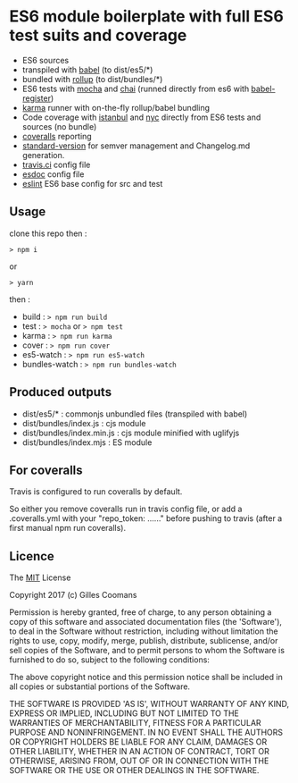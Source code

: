 # ES6 module boilerplate with full ES6 test suits and coverage

- ES6 sources
- transpiled with [babel](https://babeljs.io) (to dist/es5/*)
- bundled with [rollup](https://github.com/rollup/rollup) (to dist/bundles/*)
- ES6 tests with [mocha](https://mochajs.org) and [chai](http://chaijs.com/) (runned directly from es6 with [babel-register](https://babeljs.io/docs/usage/babel-register/))
- [karma](http://karma-runner.github.io) runner with on-the-fly rollup/babel bundling
- Code coverage with [istanbul](https://istanbul.js.org/) and [nyc](https://github.com/istanbuljs/nyc) directly from ES6 tests and sources (no bundle)
- [coveralls](https://coveralls.io) reporting
- [standard-version](https://github.com/conventional-changelog/standard-version) for semver management and Changelog.md generation.
- [travis.ci](https://travis-ci.org/) config file
- [esdoc](https://esdoc.org) config file
- [eslint](http://eslint.org) ES6 base config for src and test

## Usage

clone this repo then :

```
> npm i 
```

or

```
> yarn
```

then :

- build : `> npm run build`
- test :  `> mocha` or `> npm test`
- karma : `> npm run karma`
- cover : `> npm run cover`
- es5-watch : `> npm run es5-watch`
- bundles-watch : `> npm run bundles-watch`


## Produced outputs

- dist/es5/* : commonjs unbundled files (transpiled with babel)
- dist/bundles/index.js : cjs module
- dist/bundles/index.min.js : cjs module minified with uglifyjs
- dist/bundles/index.mjs : ES module

## For coveralls 

Travis is configured to run coveralls by default.

So either you remove coveralls run in travis config file, or add a .coveralls.yml with your "repo_token: ......" before pushing to travis (after a first manual npm run coveralls).


## Licence

The [MIT](http://opensource.org/licenses/MIT) License

Copyright 2017 (c) Gilles Coomans

Permission is hereby granted, free of charge, to any person obtaining a copy of this software and associated documentation files (the 'Software'), to deal in the Software without restriction, including without limitation the rights to use, copy, modify, merge, publish, distribute, sublicense, and/or sell copies of the Software, and to permit persons to whom the Software is furnished to do so, subject to the following conditions:

The above copyright notice and this permission notice shall be included in all copies or substantial portions of the Software.

THE SOFTWARE IS PROVIDED 'AS IS', WITHOUT WARRANTY OF ANY KIND, EXPRESS OR IMPLIED, INCLUDING BUT NOT LIMITED TO THE WARRANTIES OF MERCHANTABILITY, FITNESS FOR A PARTICULAR PURPOSE AND NONINFRINGEMENT. IN NO EVENT SHALL THE AUTHORS OR COPYRIGHT HOLDERS BE LIABLE FOR ANY CLAIM, DAMAGES OR OTHER LIABILITY, WHETHER IN AN ACTION OF CONTRACT, TORT OR OTHERWISE, ARISING FROM, OUT OF OR IN CONNECTION WITH THE SOFTWARE OR THE USE OR OTHER DEALINGS IN THE SOFTWARE.
